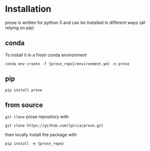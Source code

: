 
# Installation

prose is written for python 3 and can be installed in different ways (all relying on pip)

## conda

To install it in a fresh conda environment
```shell
conda env create -f {prose_repo}/environment.yml -n prose
```

## pip

```shell
pip install prose
```

## from source

`git clone` prose repository with 

```shell
git clone https://github.com/lgrcia/prose.git
```

then locally install the package with

```shell 
pip install -e {prose_repo}
```